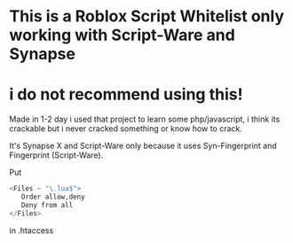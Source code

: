 # This is a Roblox Script Whitelist only working with Script-Ware and Synapse

# i do not recommend using this!


Made in 1-2 day i used that project to learn some php/javascript, i think its crackable but i never cracked something or know how to crack.


It's Synapse X and Script-Ware only because it uses Syn-Fingerprint and Fingerprint (Script-Ware).


Put
```php
<Files ~ "\.lua$">
   Order allow,deny
   Deny from all
</Files>
```
in .htaccess